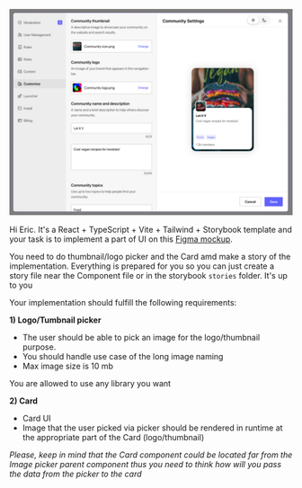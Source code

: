 ![Mockup](src/assets/MockupUI.png)

Hi Eric. It's a React + TypeScript + Vite + Tailwind + Storybook template and your task is to implement a part of UI on this [Figma mockup](https://www.figma.com/file/28FCDmQYC8yZTCstuLDvcq/FE-Trial-Task-2023?type=design&node-id=0-1&mode=design&t=GC7mmQR8hPlVe5Vu-0).

You need to do thumbnail/logo picker and the Card amd make a story of the implementation. Everything is prepared for you so you can just create a story file near the Component file or in the storybook `stories` folder. It's up to you

Your implementation should fulfill the following requirements:

**1) Logo/Tumbnail picker**

- The user should be able to pick an image for the logo/thumbnail purpose.
- You should handle use case of the long image naming
- Max image size is 10 mb

You are allowed to use any library you want

**2) Card**

- Card UI
- Image that the user picked via picker should be rendered in runtime at the appropriate part of the Card (logo/thumbnail)

_Please, keep in mind that the Card component could be located far from the Image picker parent component thus you need to think how will you pass the data from the picker to the card_
